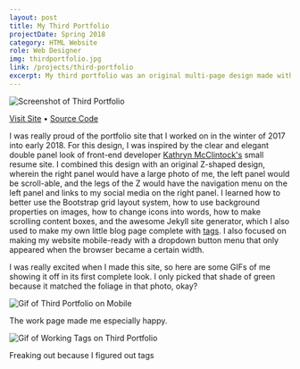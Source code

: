 ```yaml
---
layout: post
title: My Third Portfolio
projectDate: Spring 2018
category: HTML Website
role: Web Designer
img: thirdportfolio.jpg
link: /projects/third-portfolio
excerpt: My third portfolio was an original multi-page design made with HTML and CSS and was the first of my portfolio sites to use the Jekyll static site generator. The layout is two panels, one with a fixed featured image, and the other with scrolling content. The navigation is in a Z shape. The idea behind this design is that the website is a "home" with things on the inside and a "window" to the outside.
---
```


<img src="https://cozymaus.github.io/img/thirdportfolio.png" alt="Screenshot of Third Portfolio" class="img-fluid"/>

<p class="caption"><a href="https://cozymaus.github.io/portfolio-2018" target="_blank">Visit Site</a> • <a href="https://github.com/cozymaus/portfolio-2018" target="_blank">Source Code</a></p>

<p>I was really proud of the portfolio site that I worked on in the winter of 2017 into early 2018. For this design, I was inspired by the clear and elegant double panel look of front-end developer <a href="http://www.kathrynmcclintock.com/" target="_blank" rel="nofollow">Kathryn McClintock's</a> small resume site. I combined this design with an original Z-shaped design, wherein the right panel would have a large photo of me, the left panel would be scroll-able, and the legs of the Z would have the navigation menu on the left panel and links to my social media on the right panel. I learned how to better use the Bootstrap grid layout system, how to use background properties on images, how to change icons into words, how to make scrolling content boxes, and the awesome Jekyll site generator, which I also used to make my own little blog page complete with <a href="http://longqian.me/2017/02/09/github-jekyll-tag/" target="_blank" rel="nofollow">tags</a>. I also focused on making my website mobile-ready with a dropdown button menu that only appeared when the browser became a certain width.</p>

<p>I was really excited when I made this site, so here are some GIFs of me showing it off in its first complete look. I only picked that shade of green because it matched the foliage in that photo, okay?</p>

<img src="https://cozymaus.github.io/img/newportfoliositemobile.gif" alt="Gif of Third Portfolio on Mobile" class="img-fluid"/>

<p class="caption">The work page made me especially happy.</p>

<img src="https://cozymaus.github.io/img/TAGS.gif" alt="Gif of Working Tags on Third Portfolio" class="img-fluid"/>

<p class="caption">Freaking out because I figured out tags</p>
